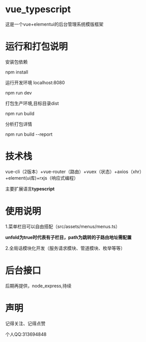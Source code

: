 # vue_typescript
这是一个vue+elementui的后台管理系统模版框架

# 运行和打包说明
安装包依赖

npm install

运行开发环境 localhost:8080

npm run dev

打包生产环境,目标目录dist

npm run build

分析打包详情

npm run build --report

# 技术栈
vue-cli（2版本）+vue-router（路由）+vuex（状态）+axios（xhr）+element(ui库)+rxjs（响应式编程）

主要扩展语言**typescript**
# 使用说明
1.菜单栏目可以自由搭配（src/assets/menus/menus.ts）

**unfold为true时代表有子栏目，path为跳转的子路由地址需配置**

2.全局话模块化开发（服务请求模块、管道模块、枚举等等）
# 后台接口
后期再提供，node_express,待续
# 声明
记得关注、记得点赞

个人QQ:313694848

